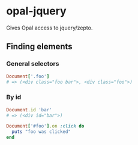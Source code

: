# opal-jquery

Gives Opal access to jquery/zepto.

## Finding elements

### General selectors

```ruby
Document['.foo']
# => (<div class="foo bar">, <div class="foo">)
```

### By id

```ruby
Document.id 'bar'
# => (<div id="bar">)
```

```ruby
Document['#foo'].on :click do
  puts "foo was clicked"
end
```